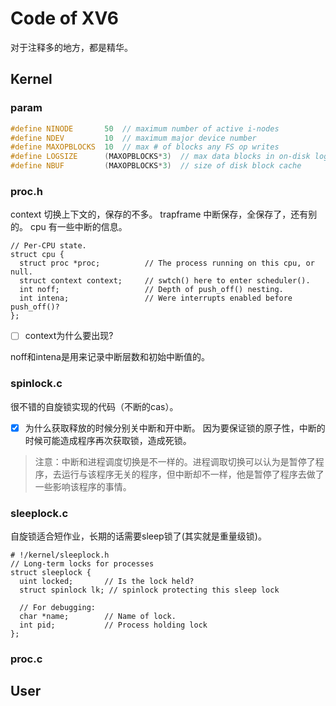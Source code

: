 # Code of XV6
对于注释多的地方，都是精华。
## Kernel
### param
```cpp
#define NINODE       50  // maximum number of active i-nodes
#define NDEV         10  // maximum major device number
#define MAXOPBLOCKS  10  // max # of blocks any FS op writes
#define LOGSIZE      (MAXOPBLOCKS*3)  // max data blocks in on-disk log
#define NBUF         (MAXOPBLOCKS*3)  // size of disk block cache
```
### proc.h
context 切换上下文的，保存的不多。
trapframe 中断保存，全保存了，还有别的。 
cpu 有一些中断的信息。
```
// Per-CPU state.
struct cpu {
  struct proc *proc;          // The process running on this cpu, or null.
  struct context context;     // swtch() here to enter scheduler().
  int noff;                   // Depth of push_off() nesting.
  int intena;                 // Were interrupts enabled before push_off()?
};
```
- [ ] context为什么要出现?

noff和intena是用来记录中断层数和初始中断值的。
### spinlock.c
很不错的自旋锁实现的代码（不断的cas）。
- [x] 为什么获取释放的时候分别关中断和开中断。
因为要保证锁的原子性，中断的时候可能造成程序再次获取锁，造成死锁。

> 注意：中断和进程调度切换是不一样的。进程调取切换可以认为是暂停了程序，去运行与该程序无关的程序，但中断却不一样，他是暂停了程序去做了一些影响该程序的事情。

### sleeplock.c
自旋锁适合短作业，长期的话需要sleep锁了(其实就是重量级锁)。
```
# !/kernel/sleeplock.h
// Long-term locks for processes
struct sleeplock {
  uint locked;       // Is the lock held?
  struct spinlock lk; // spinlock protecting this sleep lock
  
  // For debugging:
  char *name;        // Name of lock.
  int pid;           // Process holding lock
};

```

### 

### proc.c

## User